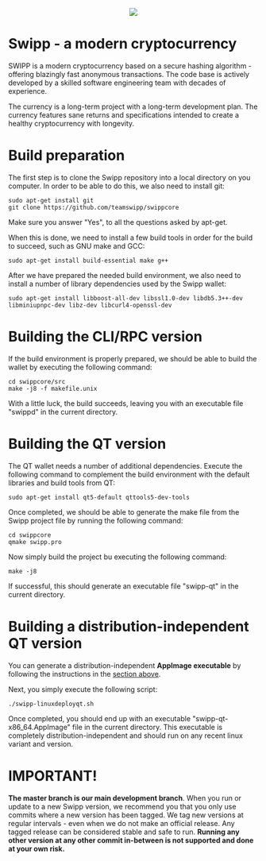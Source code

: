 <p align="center">
	<img src="http://www.swippcoin.com/images/logo-s.png" />
</p>

<p align="center">
	<h1>Swipp - a modern cryptocurrency</h1>
	SWIPP is a modern cryptocurrency based on a secure hashing algorithm - offering blazingly fast anonymous transactions. 
	The code base is actively developed by a skilled software engineering team with decades of experience.
</p>
<p>
	The currency is a long-term project with a long-term development plan. The currency features sane returns and 
	specifications intended to create a healthy cryptocurrency with longevity.
</p>

# Build preparation
The first step is to clone the Swipp repository into a local directory on you computer. In order to be able to do this, we also need to install git:
```
sudo apt-get install git
git clone https://github.com/teamswipp/swippcore
```

Make sure you answer "Yes", to all the questions asked by apt-get.

When this is done, we need to install a few build tools in order for the build to succeed, such as GNU make and GCC:
```
sudo apt-get install build-essential make g++
```

After we have prepared the needed build environment, we also need to install a number of library dependencies used by the Swipp wallet:
```
sudo apt-get install libboost-all-dev libssl1.0-dev libdb5.3++-dev libminiupnpc-dev libz-dev libcurl4-openssl-dev
```

# Building the CLI/RPC version
If the build environment is properly prepared, we should be able to build the wallet by executing the following command:
```
cd swippcore/src
make -j8 -f makefile.unix
```

With a little luck, the build succeeds, leaving you with an executable file "swippd" in the current directory.

# Building the QT version
The QT wallet needs a number of additional dependencies. Execute the following command to complement the build environment with
the default libraries and build tools from QT:
```
sudo apt-get install qt5-default qttools5-dev-tools
```

Once completed, we should be able to generate the make file from the Swipp project file by running the following command:
```
cd swippcore
qmake swipp.pro
```

Now simply build the project bu executing the following command:
```
make -j8
```

If successful, this should generate an executable file "swipp-qt" in the current directory.

# Building a distribution-independent QT version
You can generate a distribution-independent <b>AppImage executable</b> by following the instructions in the [section above](#Building-the-QT-version).

Next, you simply execute the following script:
```
./swipp-linuxdeployqt.sh
```

Once completed, you should end up with an executable "swipp-qt-x86_64.AppImage" file in the current directory. This executable is completely distribution-independent and should run on any recent linux variant and version.


# IMPORTANT!
<b>The master branch is  our main development branch</b>. When you run or update to a new Swipp version, we recommend you that you only
use commits where a new version has been tagged. We tag new versions at regular intervals - even when we do not make an official
release. Any tagged release can be considered stable and safe to run. <b>Running any other version at any other commit in-between
is not supported and done at your own risk.</b>
